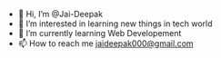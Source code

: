 - 👋 Hi, I’m @Jai-Deepak
- 👀 I’m interested in learning new things in tech world
- 🌱 I’m currently learning Web Developement
- 📫 How to reach me jaideepak000@gmail.com

<!---
Jai-Deepak/Jai-Deepak is a ✨ special ✨ repository because its `README.md` (this file) appears on your GitHub profile.
You can click the Preview link to take a look at your changes.
--->

